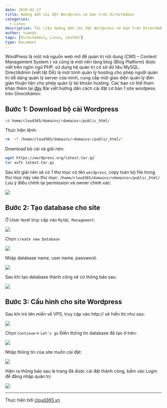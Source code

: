 ```yaml
---
date: 2019-01-17
title: Hướng dẫn cài đặt Wordpress cơ bản trên DirectAdmin
categories:
  - Linux
description: Tài liệu hướng dẫn cài đặt Wordpress cơ bản trên DirectAdmin
author: tuanda
tags: [DirectAdmin, Linux, CentOS7]
type: Document
---
```

WordPress là một mã nguồn web mở để quản trị nội dung (CMS – Content Management System ) và cũng là một nền tảng blog (Blog Platform) được viết trên ngôn ngữ PHP, sử dụng hệ quản trị cơ sở dữ liệu MySQL.
DirectAdmin (viết tắt DA) là một trình quản lý hosting cho phép người quản trị dễ dàng quản lý server của mình, cung cấp một giao diện quản lý đơn giản thuận tiện cho phép quản lý tài khoản hosting. Các bạn có thể tham khảo thêm tại [đây](https://support.cloud365.vn/cloud-app/gioi-thieu-direct-admin/)
Bài viết hướng dấn cách cài đặt cơ bản 1 site wordpess trên DirectAdmin:

## Bước 1: Download bộ cài Wordpress

```sh
cd home/cloud365/domains/<domains>/public_html/
```

Thực hiện lệnh:

```sh
rm -rf /home/cloud365/domains/<domains>/public_html/*
```

Download bộ cài và giải nén:

```sh
wget https://wordpress.org/latest.tar.gz`
tar xvfz latest.tar.gz
```

Sau khi giải nén sẽ có 1 thư mục có tên `wordpress`, copy toàn bộ file trong thư mục này vào thư mục: `/home/cloud365/domains/<domains>/public_html/`
Lưu ý điều chỉnh lại permission và owner chính xác:

![](/images/img-letencrypt-da/image10.png)

## Bước 2: Tạo database cho site

Ở User level truy cập vào `MySQL Management`:

![](/images/img-letencrypt-da/image11.png)

Chọn `create new Database`

![](/images/img-letencrypt-da/image12.png)

Nhập database name, user name, password:

![](/images/img-letencrypt-da/image13.png)

Sau khi tạo database thành công sẽ có thông báo sau:

![](/images/img-letencrypt-da/image14.png)

## Bước 3: Cấu hình cho site Wordpress

Sau khi trỏ tên miền về VPS, truy cập vào http://<domain> sẽ hiển thị như sau:

![](/images/img-letencrypt-da/image15.png)

Chọn `Continue`-> `Let's go`
Điền thông tin database đã tạo ở trên:

![](/images/img-letencrypt-da/image16.png)

Nhập thông tin của site muốn cài đặt:

![](/images/img-letencrypt-da/image17.png)

Hiện ra thông báo sau là trang đã được cài đặt thành công, bấm vào Login để đăng nhập quản trị:

![](/images/img-letencrypt-da/image18.png)

---
Thực hiện bởi <a href="https://cloud365.vn/" target="_blank">cloud365.vn</a>